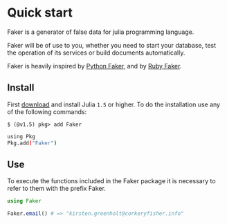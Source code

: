 # Quick start

Faker is a generator of false data for julia programming language.

Faker will be of use to you, whether you need to start your database, test the operation of its services or build documents automatically.

Faker is heavily inspired by  [Python Faker](https://github.com/joke2k/faker), and by [Ruby Faker](https://github.com/stympy/faker).

## Install

First [download](https://julialang.org/downloads/#current_stable_release) and install Julia `1.5` or higher.                                                                                                                        To do the installation use any of the following commands:

```
$ (@v1.5) pkg> add Faker
```

```bash
using Pkg
Pkg.add("Faker")
```

## Use

To execute the functions included in the Faker package it is necessary to refer to them with the prefix Faker.

```julia
using Faker

Faker.email() # => "kirsten.greenholt@corkeryfisher.info"
```



